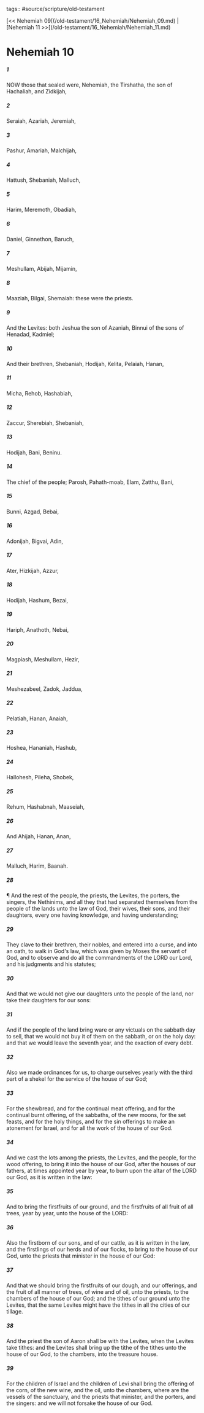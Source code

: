 tags:: #source/scripture/old-testament

[<< Nehemiah 09[(/old-testament/16_Nehemiah/Nehemiah_09.md) | [Nehemiah 11 >>[(/old-testament/16_Nehemiah/Nehemiah_11.md)

# Nehemiah 10

##### 1

NOW those that sealed were, Nehemiah, the Tirshatha, the son of Hachaliah, and Zidkijah,

##### 2

Seraiah, Azariah, Jeremiah,

##### 3

Pashur, Amariah, Malchijah,

##### 4

Hattush, Shebaniah, Malluch,

##### 5

Harim, Meremoth, Obadiah,

##### 6

Daniel, Ginnethon, Baruch,

##### 7

Meshullam, Abijah, Mijamin,

##### 8

Maaziah, Bilgai, Shemaiah: these were the priests.

##### 9

And the Levites: both Jeshua the son of Azaniah, Binnui of the sons of Henadad, Kadmiel;

##### 10

And their brethren, Shebaniah, Hodijah, Kelita, Pelaiah, Hanan,

##### 11

Micha, Rehob, Hashabiah,

##### 12

Zaccur, Sherebiah, Shebaniah,

##### 13

Hodijah, Bani, Beninu.

##### 14

The chief of the people; Parosh, Pahath-moab, Elam, Zatthu, Bani,

##### 15

Bunni, Azgad, Bebai,

##### 16

Adonijah, Bigvai, Adin,

##### 17

Ater, Hizkijah, Azzur,

##### 18

Hodijah, Hashum, Bezai,

##### 19

Hariph, Anathoth, Nebai,

##### 20

Magpiash, Meshullam, Hezir,

##### 21

Meshezabeel, Zadok, Jaddua,

##### 22

Pelatiah, Hanan, Anaiah,

##### 23

Hoshea, Hananiah, Hashub,

##### 24

Hallohesh, Pileha, Shobek,

##### 25

Rehum, Hashabnah, Maaseiah,

##### 26

And Ahijah, Hanan, Anan,

##### 27

Malluch, Harim, Baanah.

##### 28

¶ And the rest of the people, the priests, the Levites, the porters, the singers, the Nethinims, and all they that had separated themselves from the people of the lands unto the law of God, their wives, their sons, and their daughters, every one having knowledge, and having understanding;

##### 29

They clave to their brethren, their nobles, and entered into a curse, and into an oath, to walk in God's law, which was given by Moses the servant of God, and to observe and do all the commandments of the LORD our Lord, and his judgments and his statutes;

##### 30

And that we would not give our daughters unto the people of the land, nor take their daughters for our sons:

##### 31

And if the people of the land bring ware or any victuals on the sabbath day to sell, that we would not buy it of them on the sabbath, or on the holy day: and that we would leave the seventh year, and the exaction of every debt.

##### 32

Also we made ordinances for us, to charge ourselves yearly with the third part of a shekel for the service of the house of our God;

##### 33

For the shewbread, and for the continual meat offering, and for the continual burnt offering, of the sabbaths, of the new moons, for the set feasts, and for the holy things, and for the sin offerings to make an atonement for Israel, and for all the work of the house of our God.

##### 34

And we cast the lots among the priests, the Levites, and the people, for the wood offering, to bring it into the house of our God, after the houses of our fathers, at times appointed year by year, to burn upon the altar of the LORD our God, as it is written in the law:

##### 35

And to bring the firstfruits of our ground, and the firstfruits of all fruit of all trees, year by year, unto the house of the LORD:

##### 36

Also the firstborn of our sons, and of our cattle, as it is written in the law, and the firstlings of our herds and of our flocks, to bring to the house of our God, unto the priests that minister in the house of our God:

##### 37

And that we should bring the firstfruits of our dough, and our offerings, and the fruit of all manner of trees, of wine and of oil, unto the priests, to the chambers of the house of our God; and the tithes of our ground unto the Levites, that the same Levites might have the tithes in all the cities of our tillage.

##### 38

And the priest the son of Aaron shall be with the Levites, when the Levites take tithes: and the Levites shall bring up the tithe of the tithes unto the house of our God, to the chambers, into the treasure house.

##### 39

For the children of Israel and the children of Levi shall bring the offering of the corn, of the new wine, and the oil, unto the chambers, where are the vessels of the sanctuary, and the priests that minister, and the porters, and the singers: and we will not forsake the house of our God.
